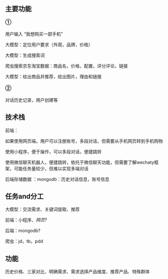 ## 主要功能

#### ①

用户输入  “我想购买一部手机”

大模型：定位用户要求（外观，品牌，价格）

大模型：生成搜索词

爬虫搜索京东淘宝数据：商品名，价格，配置，评分评论，链接

大模型：给出商品并推荐，给出图片，理由和链接

#### ②

对话历史记录，用户创建等



## 技术栈

前端：

如果使用网页端，用户可以注册账号，多段对话，但需要从手机网页转到手机购物

使用小程序，便于操作，可以多段对话，便捷跳转

使用微信聊天机器人，便捷跳转，依托于微信聊天功能，但需要了解wechaty框架，可能任务量较少，但难以实现多端对话



后端存储数据 ：mongodb：历史对话信息，账号信息





## 任务and分工

大模型：交流需求、关键词提取、推荐

前端：小程序、*网页?*

后端：mongodb?

爬虫：jd，tb，pdd



## 功能

历史价格、三家对比、明确需求、需求选择产品维度、推荐产品、特殊群体































